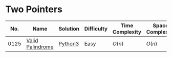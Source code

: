 # Two Pointers

| No.  | Name  | Solution | Difficulty | Time Complexity | Space Complexity |
| --- | --- | --- | --- | --- | --- |
| 0125 | [Valid Palindrome](https://leetcode.com/problems/valid-palindrome/) | [Python3](https://leetcode.com/problems/valid-palindrome/solutions/4070564/valid-palindrome-python-easy-explanations/) | Easy | $O(n)$ | $O(n)$ |
